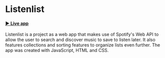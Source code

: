 # Listenlist

#### [▶️ Live app](https://listenlist.netlify.app/)

Listenlist is a project as a web app that makes use of Spotify's Web API to allow the user to search and discover music to save to listen later. It also features collections and sorting features to organize lists even further. The app was created with JavaScript, HTML and CSS.
